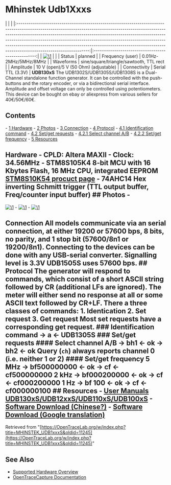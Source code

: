 # Mhinstek Udb1Xxxs

| | | |:-----------------------------------------------------------------------------------------------------------------------------------------------------------------------------------------------------------------------------------------------------------------------------------------------------------------------------------------------------------------------------------------------------------------------------------------:|:--------------------------------------------------:| | [![\1](../../assets/hardware/general/\2)](./File:MHINSTEK_UDB1305S_persp.jpg.html) | | | Status | planned | | Frequency (user) | 0.01Hz-2MHz/5MHz/8MHz | | Waveforms | sine/square/triangle/sawtooth, TTL rect | | Amplitude | 10 V (open)/5 V (50 Ohm) (adjustable) | | Connectivity | Serial TTL (3.3V) | **UDB130xS** The UDB1302S/UDB1305S/UDB1308S is a Dual-Channel standalone function generator. It can be controlled with the push-buttons and the rotary encoder, or via a bidirectional serial interface. Amplitude and offset voltage can only be controlled using potentiometers. This device can be bought on ebay or aliexpress from various sellers for 40€/50€/60€. 
## Contents 
\- [1 Hardware](MHINSTEK_UDB1xxxS.html#Hardware) \- [2 Photos](MHINSTEK_UDB1xxxS.html#Photos) \- [3 Connection](MHINSTEK_UDB1xxxS.html#Connection) \- [4 Protocol](MHINSTEK_UDB1xxxS.html#Protocol) \- [4.1 Identification command](MHINSTEK_UDB1xxxS.html#Identification_command) \- [4.2 Set/get requests](MHINSTEK_UDB1xxxS.html#Set/get_requests) \- [4.2.1 Select channel A/B](MHINSTEK_UDB1xxxS.html#Select_channel_A/B) \- [4.2.2 Set/get frequency](MHINSTEK_UDB1xxxS.html#Set/get_frequency) \- [5 Resources](MHINSTEK_UDB1xxxS.html#Resources) 
## Hardware \- CPLD: Altera MAXII \- Clock: 34.56MHz \- STM8S105K4 8-bit MCU with 16 Kbytes Flash, 16 MHz CPU, integrated EEPROM [STM8S10K54 procuct page](http://www.st.com/web/catalog/mmc/FM141/SC1244/SS1010/LN754/PF215111) \- 74AHC14 Hex inverting Schmitt trigger (TTL output buffer, Freq/counter input buffer) ## Photos \- 
[![\1](../../assets/hardware/general/\2)](./File:MHINSTEK_UDB1305S_baseboard.jpg.html)
\- 
[![\1](../../assets/hardware/general/\2)](./File:MHINSTEK_UDB1305S_detail_digital.jpg.html)
\- 
[![\1](../../assets/hardware/general/\2)](./File:MHINSTEK_UDB1305S_detail_analog.jpg.html)
## Connection All models communicate via an serial connection, at either 19200 or 57600 bps, 8 bits, no parity, and 1 stop bit (57600/8n1 or 19200/8n1). Connecting to the devices can be done with any USB-serial converter. Signalling level is 3.3V UDB1505S uses 57600 bps. ## Protocol The generator will respond to commands, which consist of a short ASCII string followed by CR (additional LFs are ignored). The meter will either send no response at all or some ASCII text followed by CR+LF. There a three classes of commands: 1\. Identication 2\. Set request 3\. Get request Most set requests have a corresponding get request. ### Identification command → a ← UDB1305S ### Set/get requests #### Select channel A/B → bh1 ← ok → bh2 ← ok Query (`ch`) always reports channel 0 (i.e. neither 1 or 2) #### Set/get frequency 5 MHz → bf500000000 ← ok → cf ← cf500000000 2 kHz → bf000200000 ← ok → cf ← cf000200000 1 Hz → bf 100 ← ok → cf ← cf000000100 ## Resources \- [User Manuals UDB130xS/UDB12xxS/UDB110xS/UDB100xS](http://www.mhinstek.com/down/class/?24.html) \- [Software Download (Chinese?)](http://www.mhinstek.com/down/html/?84.html) \- [Software Download (Google translation)](https://translate.google.de/translate?sl=auto&tl=de&u=http%3A%2F%2Fwww.mhinstek.com%2Fdown%2Fhtml%2F%3F84.html)
Retrieved from "[https://OpenTraceLab.org/w/index.php?title=MHINSTEK_UDB1xxxS&oldid=11245](https://OpenTraceLab.org/w/index.php?title=MHINSTEK_UDB1xxxS&oldid=11245)"

## See Also
- [Supported Hardware Overview](../supported-hardware.md)
- [OpenTraceCapture Documentation](../../opentracecapture/overview.md)
